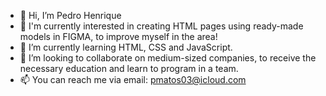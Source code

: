 - 👋 Hi, I’m Pedro Henrique
- 👀 I'm currently interested in creating HTML pages using ready-made models in FIGMA, to improve myself in the area!
- 🌱 I’m currently learning HTML, CSS and JavaScript.
- 💞️ I’m looking to collaborate on medium-sized companies, to receive the necessary education and learn to program in a team.
- 📫 You can reach me via email: pmatos03@icloud.com

<!---
DevMatosElysium/DevMatosElysium is a ✨ special ✨ repository because its `README.md` (this file) appears on your GitHub profile.
You can click the Preview link to take a look at your changes.
--->
